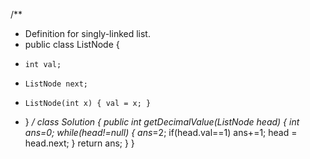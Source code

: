 /**
 * Definition for singly-linked list.
 * public class ListNode {
 *     int val;
 *     ListNode next;
 *     ListNode(int x) { val = x; }
 * }
 */
class Solution {
    public int getDecimalValue(ListNode head) {
        int ans=0;
        while(head!=null)
        {
            ans*=2;
            if(head.val==1)
            ans+=1;
            head = head.next;
        }
        return ans;
    }
}

